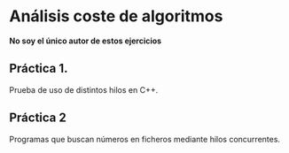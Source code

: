 # Análisis coste de algoritmos

**No soy el único autor de estos ejercicios**  

## Práctica 1.

Prueba de uso de distintos hilos en C++.


## Práctica 2

Programas que buscan números en ficheros mediante hilos concurrentes.

